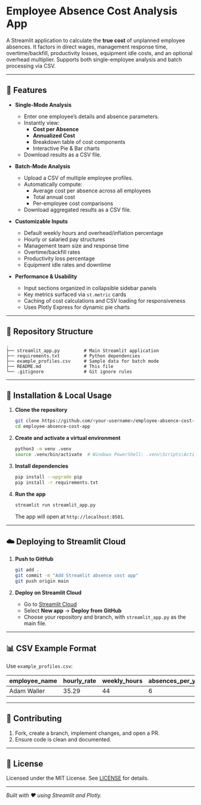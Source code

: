 # Employee Absence Cost Analysis App

A Streamlit application to calculate the **true cost** of unplanned employee absences. It factors in direct wages, management response time, overtime/backfill, productivity losses, equipment idle costs, and an optional overhead multiplier. Supports both single-employee analysis and batch processing via CSV.

---

## 🚀 Features

- **Single-Mode Analysis**  
  - Enter one employee’s details and absence parameters.  
  - Instantly view:
    - **Cost per Absence**  
    - **Annualized Cost**  
    - Breakdown table of cost components  
    - Interactive Pie & Bar charts  
  - Download results as a CSV file.

- **Batch-Mode Analysis**  
  - Upload a CSV of multiple employee profiles.  
  - Automatically compute:
    - Average cost per absence across all employees  
    - Total annual cost  
    - Per-employee cost comparisons  
  - Download aggregated results as a CSV file.

- **Customizable Inputs**  
  - Default weekly hours and overhead/inflation percentage  
  - Hourly or salaried pay structures  
  - Management team size and response time  
  - Overtime/backfill rates  
  - Productivity loss percentage  
  - Equipment idle rates and downtime

- **Performance & Usability**  
  - Input sections organized in collapsible sidebar panels  
  - Key metrics surfaced via `st.metric` cards  
  - Caching of cost calculations and CSV loading for responsiveness  
  - Uses Plotly Express for dynamic pie charts

---

## 📂 Repository Structure

```
.
├── streamlit_app.py         # Main Streamlit application
├── requirements.txt         # Python dependencies
├── example_profiles.csv     # Sample data for batch mode
├── README.md                # This file
└── .gitignore               # Git ignore rules
```

---

## 🔧 Installation & Local Usage

1. **Clone the repository**  
   ```bash
   git clone https://github.com/<your-username>/employee-absence-cost-app.git
   cd employee-absence-cost-app
   ```

2. **Create and activate a virtual environment**  
   ```bash
   python3 -m venv .venv
   source .venv/bin/activate  # Windows PowerShell: .venv\Scripts\Activate.ps1
   ```

3. **Install dependencies**  
   ```bash
   pip install --upgrade pip
   pip install -r requirements.txt
   ```

4. **Run the app**  
   ```bash
   streamlit run streamlit_app.py
   ```
   The app will open at `http://localhost:8501`.

---

## ☁️ Deploying to Streamlit Cloud

1. **Push to GitHub**  
   ```bash
   git add .
   git commit -m "Add Streamlit absence cost app"
   git push origin main
   ```

2. **Deploy on Streamlit Cloud**  
   - Go to [Streamlit Cloud](https://streamlit.io/cloud)  
   - Select **New app** → **Deploy from GitHub**  
   - Choose your repository and branch, with `streamlit_app.py` as the main file.

---

## 📊 CSV Example Format

Use `example_profiles.csv`:

| employee_name | hourly_rate | weekly_hours | absences_per_year | hours_per_absence | num_managers | manager_weekly_salary | manager_time_hours | overtime_rate | overtime_hours | productivity_loss_pct | idle_equipment_rate | idle_hours |
|---------------|-------------|--------------|-------------------|-------------------|--------------|-----------------------|--------------------|---------------|----------------|-----------------------|---------------------|------------|
| Adam Waller   | 35.29       | 44           | 6                 | 8.8               | 3            | 2000                  | 1                  | 0             | 0              | 10                    | 0                   | 0          |

---

## 🤝 Contributing

1. Fork, create a branch, implement changes, and open a PR.  
2. Ensure code is clean and documented.

---

## 📜 License

Licensed under the MIT License. See [LICENSE](LICENSE) for details.

---

*Built with ❤️ using Streamlit and Plotly.*  
